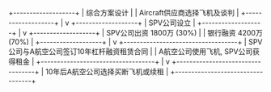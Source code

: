 +-------------------+
| 综合方案设计         |
| Aircraft供应商选择飞机及谈判 |
+-------------------+
             |
             v
+-------------------+
| SPV公司设立         |
+-------------------+
             |
             v
+-------------------+
| SPV公司出资 1800万 (30%)  |
| 银行融资 4200万 (70%)    |
+-------------------+
             |
             v
+-----------------------------------+
| SPV公司与A航空公司签订10年杠杆融资租赁合同 |
| A航空公司使用飞机, SPV公司获得租金              |
+-----------------------------------+
             |
             v
+----------------------------------+
| 10年后A航空公司选择买断飞机或续租         |
+----------------------------------+
